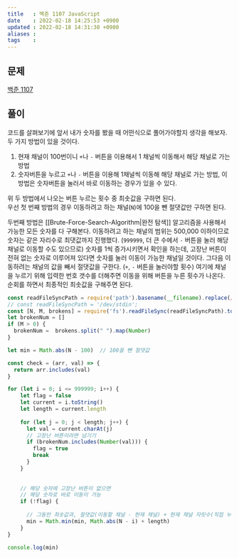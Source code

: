 ```yaml
---
title   : 백준 1107 JavaScript 
date    : 2022-02-18 14:25:53 +0900
updated : 2022-02-18 14:31:30 +0900
aliases : 
tags    : 
---
```

## 문제
[백준 1107](https://www.acmicpc.net/problem/1107)

## 풀이
코드를 살펴보기에 앞서 내가 숫자를 봤을 때 어떤식으로 풀어가야할지 생각을 해보자.  
두 가지 방법이 있을 것이다.  
1. 현재 채널이 100번이니 `+`나 `-` 버튼을 이용해서 1 채널씩 이동해서 해당 채널로 가는 방법
2. 숫자버튼을 누르고 `+`나 `-` 버튼을 이용해 1채널씩 이동해 해당 채널로 가는 방법, 이 방법은 숫자버튼을 눌러서 바로 이동하는 경우가 있을 수 있다.   

위 두 방법에서 나오는 버튼 누르는 횟수 중 최솟값을 구하면 된다.  
우선 첫 번째 방법의 경우 이동하려고 하는 채널(`N`)에 100을 뺀 절댓값만 구하면 된다.   

두번째 방법은 [[Brute-Force-Search-Algorithm|완전 탐색]] 알고리즘을 사용해서 가능한 모든 숫자를 다 구해본다. 이동하려고 하는 채널의 범위는 500,000 이하이므로 숫자는 같은 자리수로 최댓값까지 진행했다. (`999999`, 더 큰 수에서 `-` 버튼을 눌러 해당 채널로 이동할 수도 있으므로)
숫자를 1씩 증가시키면서 확인을 하는데, 고장난 버튼이 전혀 없는 숫자로 이루어져 있다면  숫자를 눌러 이동이 가능한 채널일 것이다. 그다음 이동하려는 채널의 값을 빼서 절댓값을 구한다. (`+`, `-` 버튼을 눌러야할 횟수) 여기에 채널을 누르기 위해 입력한 번호 갯수를 더해주면 이동을 위해 버튼을 누른 횟수가 나온다.  
순회를 하면서 최종적인 최솟값을 구해주면 된다.  
```javascript
const readFileSyncPath = require('path').basename(__filename).replace(/js$/, 'txt');
// const readFileSyncPath = '/dev/stdin';
const [N, M, brokens] = require('fs').readFileSync(readFileSyncPath).toString().trim().split("\n");
let brokenNum = []
if (M > 0) {
  brokenNum =  brokens.split(" ").map(Number)
} 

let min = Math.abs(N - 100)  // 100을 뺀 절댓값

const check = (arr, val) => {
  return arr.includes(val)
}

for (let i = 0; i <= 999999; i++) {
	let flag = false 
	let current = i.toString()
	let length = current.length
	
	for (let j = 0; j < length; j++) {
	  let val = current.charAt(j)
	  // 고장난 버튼이라면 넘기기 
	  if (brokenNum.includes(Number(val))) {
		flag = true
		break
	  }
	}
	
	
	// 해당 숫자에 고장난 버튼이 없으면 
	// 해당 숫자로 바로 이동이 가능 
	if (!flag) {
	
	  // 그동안 최솟값과, 절댓값(이동할 채널 - 현재 채널) + 현재 채널 자릿수(직접 누르는 것이기 때문)
	  min = Math.min(min, Math.abs(N - i) + length)
	}
}

console.log(min)
```
